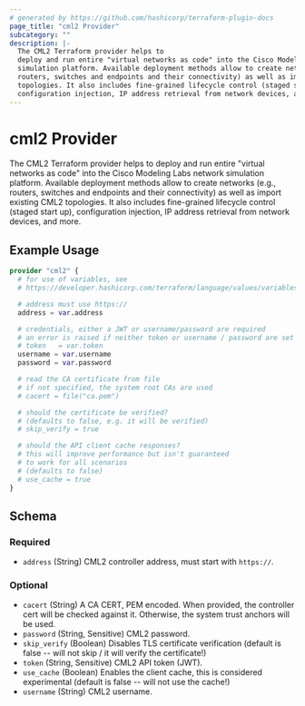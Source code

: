 ```yaml
---
# generated by https://github.com/hashicorp/terraform-plugin-docs
page_title: "cml2 Provider"
subcategory: ""
description: |-
  The CML2 Terraform provider helps to
  deploy and run entire "virtual networks as code" into the Cisco Modeling Labs network
  simulation platform. Available deployment methods allow to create networks (e.g.,
  routers, switches and endpoints and their connectivity) as well as import existing CML2
  topologies. It also includes fine-grained lifecycle control (staged start up),
  configuration injection, IP address retrieval from network devices, and more.
---
```


# cml2 Provider

The CML2 Terraform provider helps to
deploy and run entire "virtual networks as code" into the Cisco Modeling Labs network
simulation platform. Available deployment methods allow to create networks (e.g.,
routers, switches and endpoints and their connectivity) as well as import existing CML2
topologies. It also includes fine-grained lifecycle control (staged start up),
configuration injection, IP address retrieval from network devices, and more.

## Example Usage

```terraform
provider "cml2" {
  # for use of variables, see
  # https://developer.hashicorp.com/terraform/language/values/variables

  # address must use https://
  address = var.address

  # credentials, either a JWT or username/password are required
  # an error is raised if neither token or username / password are set
  # token   = var.token
  username = var.username
  password = var.password

  # read the CA certificate from file
  # if not specified, the system root CAs are used
  # cacert = file("ca.pem")

  # should the certificate be verified?
  # (defaults to false, e.g. it will be verified)
  # skip_verify = true

  # should the API client cache responses?
  # this will improve performance but isn't guaranteed
  # to work for all scenarios
  # (defaults to false)
  # use_cache = true
}
```

<!-- schema generated by tfplugindocs -->
## Schema

### Required

- `address` (String) CML2 controller address, must start with `https://`.

### Optional

- `cacert` (String) A CA CERT, PEM encoded. When provided, the controller cert will be checked against it.  Otherwise, the system trust anchors will be used.
- `password` (String, Sensitive) CML2 password.
- `skip_verify` (Boolean) Disables TLS certificate verification (default is false -- will not skip / it will verify the certificate!)
- `token` (String, Sensitive) CML2 API token (JWT).
- `use_cache` (Boolean) Enables the client cache, this is considered experimental (default is false -- will not use the cache!)
- `username` (String) CML2 username.

